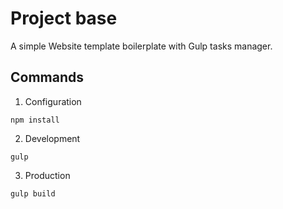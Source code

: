 # Project base

A simple Website template boilerplate with Gulp tasks manager.

## Commands

1. Configuration

```console
npm install
```

2. Development

```console
gulp
```

3. Production

```console
gulp build
```
